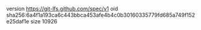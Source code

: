 version https://git-lfs.github.com/spec/v1
oid sha256:6a4f1a193ca6c443bbca453afe4b4c0b30160335779fd685a749f152e25daf1e
size 10926
